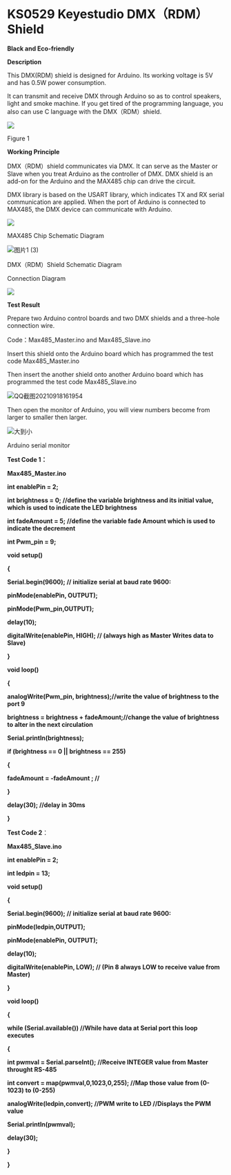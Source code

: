 #  **KS0529 Keyestudio DMX（RDM）Shield**

**Black and Eco-friendly**

**Description**

This DMX(RDM) shield is designed for Arduino. Its working voltage is 5V and has
0.5W power consumption.

It can transmit and receive DMX through Arduino so as to control speakers, light
and smoke machine. If you get tired of the programming language, you also can
use C language with the DMX（RDM）shield.

![](KS0529\media/ad4c5dc4e8760b070dfaac4fa198e621.jpeg)

Figure 1

**Working Principle**

DMX（RDM）shield communicates via DMX. It can serve as the Master or Slave when
you treat Arduino as the controller of DMX. DMX shield is an add-on for the
Arduino and the MAX485 chip can drive the circuit.

DMX library is based on the USART library, which indicates TX and RX serial
communication are applied. When the port of Arduino is connected to MAX485, the
DMX device can communicate with Arduino.

![](KS0529\media/0602db7d05c6f0de8fb3a589cabd8f41.png)

MAX485 Chip Schematic Diagram

![图片1 (3)](KS0529\media/7e67cd19519637abe7541822fec7febf.jpeg)

DMX（RDM）Shield Schematic Diagram

Connection Diagram

![](KS0529\media/78743f42f040a6b697aa84ebf35e7177.jpeg)

**Test Result**

Prepare two Arduino control boards and two DMX shields and a three-hole
connection wire.

Code：Max485_Master.ino and Max485_Slave.ino

Insert this shield onto the Arduino board which has programmed the test code
Max485_Master.ino

Then insert the another shield onto another Arduino board which has programmed
the test code Max485_Slave.ino

![QQ截图20210918161954](KS0529\media/ea6912f93c3c1ce6a469b99afd349216.png)

Then open the monitor of Arduino, you will view numbers become from larger to
smaller then larger.

![大到小](KS0529\media/bfb6daa3caf7ad768414b72a1e3b4fc0.png)

Arduino serial monitor

**Test Code 1：**

**Max485_Master.ino**

**int enablePin = 2;**

**int brightness = 0; //define the variable brightness and its initial value,
which is used to indicate the LED brightness**

**int fadeAmount = 5; //define the variable fade Amount which is used to
indicate the decrement**

**int Pwm_pin = 9;**

**void setup()**

**{**

**Serial.begin(9600); // initialize serial at baud rate 9600:**

**pinMode(enablePin, OUTPUT);**

**pinMode(Pwm_pin,OUTPUT);**

**delay(10);**

**digitalWrite(enablePin, HIGH); // (always high as Master Writes data to
Slave)**

**}**

**void loop()**

**{**

**analogWrite(Pwm_pin, brightness);//write the value of brightness to the port
9**

**brightness = brightness + fadeAmount;//change the value of brightness to alter
in the next circulation**

**Serial.println(brightness);**

**if (brightness == 0 \|\| brightness == 255)**

**{**

**fadeAmount = -fadeAmount ; //**

**}**

**delay(30); //delay in 30ms**

**}**

**Test Code 2**：

**Max485_Slave.ino**

**int enablePin = 2;**

**int ledpin = 13;**

**void setup()**

**{**

**Serial.begin(9600); // initialize serial at baud rate 9600:**

**pinMode(ledpin,OUTPUT);**

**pinMode(enablePin, OUTPUT);**

**delay(10);**

**digitalWrite(enablePin, LOW); // (Pin 8 always LOW to receive value from
Master)**

**}**

**void loop()**

**{**

**while (Serial.available()) //While have data at Serial port this loop
executes**

**{**

**int pwmval = Serial.parseInt(); //Receive INTEGER value from Master throught
RS-485**

**int convert = map(pwmval,0,1023,0,255); //Map those value from (0-1023) to
(0-255)**

**analogWrite(ledpin,convert); //PWM write to LED //Displays the PWM value**

**Serial.println(pwmval);**

**delay(30);**

**}**

**}**

 

